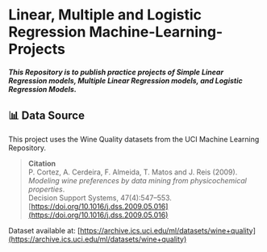 # Linear, Multiple and Logistic Regression Machine-Learning-Projects
##### This Repository is to publish practice projects of Simple Linear Regression models, Multiple Linear Regression models, and Logistic Regression Models. 

## 📊 Data Source

This project uses the Wine Quality datasets from the UCI Machine Learning Repository.

> **Citation**  
P. Cortez, A. Cerdeira, F. Almeida, T. Matos and J. Reis (2009).  
*Modeling wine preferences by data mining from physicochemical properties*.  
Decision Support Systems, 47(4):547–553.  
[https://doi.org/10.1016/j.dss.2009.05.016](https://doi.org/10.1016/j.dss.2009.05.016)

Dataset available at: [https://archive.ics.uci.edu/ml/datasets/wine+quality](https://archive.ics.uci.edu/ml/datasets/wine+quality)
